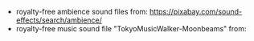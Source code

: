 - royalty-free ambience sound files from: https://pixabay.com/sound-effects/search/ambience/
- royalty-free music sound file "TokyoMusicWalker-Moonbeams" from: 
